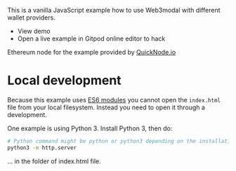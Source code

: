 This is a vanilla JavaScript example how to use Web3modal with different wallet providers.

* View demo
* Open a live example in Gitpod online editor to hack

Ethereum node for the example provided by [QuickNode.io](https://quicknode.io)

# Local development

Because this example uses [ES6 modules](https://developer.mozilla.org/en-US/docs/Web/JavaScript/Reference/Statements/import) you cannot
open the `index.html` file from your local filesystem. Instead you need to open it through a development.

One example is using Python 3. Install Python 3, then do:

```sh
# Python command might be python or python3 depending on the installation
python3 -m http.server
```

... in the folder of index.html file.